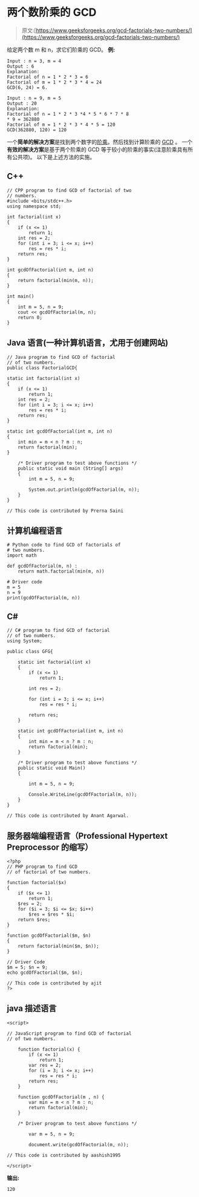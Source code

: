 # 两个数阶乘的 GCD

> 原文:[https://www.geeksforgeeks.org/gcd-factorials-two-numbers/](https://www.geeksforgeeks.org/gcd-factorials-two-numbers/)

给定两个数 m 和 n，求它们阶乘的 GCD。
**例:**

```
Input : n = 3, m = 4
Output : 6
Explanation:
Factorial of n = 1 * 2 * 3 = 6
Factorial of m = 1 * 2 * 3 * 4 = 24
GCD(6, 24) = 6.

Input : n = 9, m = 5
Output : 20
Explanation:
Factorial of n = 1 * 2 * 3 *4 * 5 * 6 * 7 * 8 
* 9 = 362880
Factorial of m = 1 * 2 * 3 * 4 * 5 = 120
GCD(362880, 120) = 120
```

一个**简单的解决方案**是找到两个数字的[阶乘](https://www.geeksforgeeks.org/factorial-large-number/)。然后找到计算阶乘的 [GCD](https://www.geeksforgeeks.org/basic-and-extended-euclidean-algorithms/) 。
一个**有效的解决方案**是基于两个阶乘的 GCD 等于较小的阶乘的事实(注意阶乘具有所有公共项)。
以下是上述方法的实施。

## C++

```
// CPP program to find GCD of factorial of two
// numbers.
#include <bits/stdc++.h>
using namespace std;

int factorial(int x)
{
    if (x <= 1)
        return 1;
    int res = 2;
    for (int i = 3; i <= x; i++)
        res = res * i;
    return res;
}

int gcdOfFactorial(int m, int n)
{
    return factorial(min(m, n));
}

int main()
{
    int m = 5, n = 9;
    cout << gcdOfFactorial(m, n);
    return 0;
}
```

## Java 语言(一种计算机语言，尤用于创建网站)

```
// Java program to find GCD of factorial
// of two numbers.
public class FactorialGCD{

static int factorial(int x)
{
    if (x <= 1)
        return 1;
    int res = 2;
    for (int i = 3; i <= x; i++)
        res = res * i;
    return res;
}

static int gcdOfFactorial(int m, int n)
{
    int min = m < n ? m : n;
    return factorial(min);
}

    /* Driver program to test above functions */
    public static void main (String[] args)
    {
        int m = 5, n = 9;

        System.out.println(gcdOfFactorial(m, n));
    }
}

// This code is contributed by Prerna Saini
```

## 计算机编程语言

```
# Python code to find GCD of factorials of
# two numbers.
import math

def gcdOfFactorial(m, n) :
    return math.factorial(min(m, n))

# Driver code
m = 5
n = 9
print(gcdOfFactorial(m, n))
```

## C#

```
// C# program to find GCD of factorial
// of two numbers.
using System;

public class GFG{

    static int factorial(int x)
    {
        if (x <= 1)
            return 1;

        int res = 2;

        for (int i = 3; i <= x; i++)
            res = res * i;

        return res;
    }

    static int gcdOfFactorial(int m, int n)
    {
        int min = m < n ? m : n;
        return factorial(min);
    }

    /* Driver program to test above functions */
    public static void Main()
    {

        int m = 5, n = 9;

        Console.WriteLine(gcdOfFactorial(m, n));
    }
}

// This code is contributed by Anant Agarwal.
```

## 服务器端编程语言（Professional Hypertext Preprocessor 的缩写）

```
<?php
// PHP program to find GCD
// of factorial of two numbers.

function factorial($x)
{
    if ($x <= 1)
        return 1;
    $res = 2;
    for ($i = 3; $i <= $x; $i++)
        $res = $res * $i;
    return $res;
}

function gcdOfFactorial($m, $n)
{
    return factorial(min($m, $n));
}

// Driver Code
$m = 5; $n = 9;
echo gcdOfFactorial($m, $n);

// This code is contributed by ajit
?>
```

## java 描述语言

```
<script>

// JavaScript program to find GCD of factorial
// of two numbers.

    function factorial(x) {
        if (x <= 1)
            return 1;
        var res = 2;
        for (i = 3; i <= x; i++)
            res = res * i;
        return res;
    }

    function gcdOfFactorial(m , n) {
        var min = m < n ? m : n;
        return factorial(min);
    }

    /* Driver program to test above functions */

        var m = 5, n = 9;

        document.write(gcdOfFactorial(m, n));

// This code is contributed by aashish1995

</script>
```

**输出:**

```
120
```